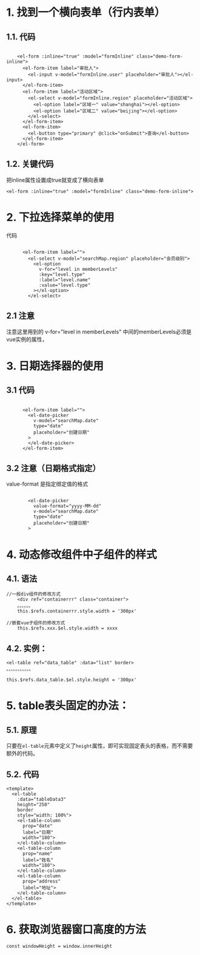 # 1. 找到一个横向表单（行内表单）

## 1.1. 代码

```

    <el-form :inline="true" :model="formInline" class="demo-form-inline">
      <el-form-item label="审批人">
        <el-input v-model="formInline.user" placeholder="审批人"></el-input>
      </el-form-item>
      <el-form-item label="活动区域">
        <el-select v-model="formInline.region" placeholder="活动区域">
          <el-option label="区域一" value="shanghai"></el-option>
          <el-option label="区域二" value="beijing"></el-option>
        </el-select>
      </el-form-item>
      <el-form-item>
        <el-button type="primary" @click="onSubmit">查询</el-button>
      </el-form-item>
    </el-form>
```



## 1.2. 关键代码

把inline属性设置成true就变成了横向表单

```
<el-form :inline="true" :model="formInline" class="demo-form-inline">
```

# 2. 下拉选择菜单的使用

代码

```

      <el-form-item label="">
        <el-select v-model="searchMap.region" placeholder="会员级别">
          <el-option
            v-for="level in memberLevels"
            :key="level.type"
            :label="level.name"
            :value="level.type"
          ></el-option>
        </el-select>
```

## 2.1 注意

注意这里用到的 v-for="level in memberLevels" 中间的memberLevels必须是vue实例的属性，





# 3. 日期选择器的使用

## 3.1 代码

```

      <el-form-item label="">
        <el-date-picker
          v-model="searchMap.date"
          type="date"
          placeholder="创建日期"
        >
        </el-date-picker>
      </el-form-item>
```

## 3.2 注意（日期格式指定）

value-format 是指定绑定值的格式

```

        <el-date-picker
          value-format="yyyy-MM-dd"
          v-model="searchMap.date"
          type="date"
          placeholder="创建日期"
        >
```

# 4. 动态修改组件中子组件的样式

## 4.1. 语法

```
//一般div组件的修改方式
	<div ref="containerrr" class="container">
	。。。。。。
	this.$refs.containerrr.style.width = '300px'

//嵌套vue子组件的修改方式
	this.$refs.xxx.$el.style.width = xxxx
```

## 4.2. 实例：

```
<el-table ref="data_table" :data="list" border>
。。。。。。。。。。。

this.$refs.data_table.$el.style.height = '300px'
```

# 5. table表头固定的办法：

## 5.1. 原理

 只要在`el-table`元素中定义了`height`属性，即可实现固定表头的表格，而不需要额外的代码。 

## 5.2. 代码

```
<template>
  <el-table
    :data="tableData3"
    height="250"
    border
    style="width: 100%">
    <el-table-column
      prop="date"
      label="日期"
      width="180">
    </el-table-column>
    <el-table-column
      prop="name"
      label="姓名"
      width="180">
    </el-table-column>
    <el-table-column
      prop="address"
      label="地址">
    </el-table-column>
  </el-table>
</template>
```

# 6. 获取浏览器窗口高度的方法

```
const windowHeight = window.innerHeight
```

